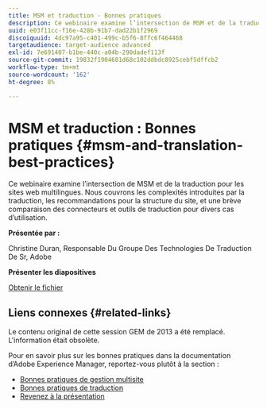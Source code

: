 ```yaml
---
title: MSM et traduction - Bonnes pratiques
description: Ce webinaire examine l’intersection de MSM et de la traduction pour les sites web multilingues. Nous couvrons les complexités introduites par la traduction, les recommandations pour la structure du site, et une brève comparaison des connecteurs et outils de traduction pour divers cas d’utilisation.
uuid: e03f11cc-f16e-428b-91b7-dad22b1f2969
discoiquuid: 4dc97a95-c401-499c-b5f6-8ffc6f464468
targetaudience: target-audience advanced
exl-id: 7e691407-b1be-440c-a04b-290dadef113f
source-git-commit: 19832f1904681d68c102ddbdc8925cebf5dffcb2
workflow-type: tm+mt
source-wordcount: '162'
ht-degree: 8%

---
```


# MSM et traduction : Bonnes pratiques {#msm-and-translation-best-practices}

Ce webinaire examine l’intersection de MSM et de la traduction pour les sites web multilingues. Nous couvrons les complexités introduites par la traduction, les recommandations pour la structure du site, et une brève comparaison des connecteurs et outils de traduction pour divers cas d’utilisation.

**Présentée par :**

Christine Duran, Responsable Du Groupe Des Technologies De Traduction De Sr, Adobe

**Présenter les diapositives**

[Obtenir le fichier](assets/20130731-adobe-msm-and-translation-best-practices.pdf)

## Liens connexes {#related-links}

Le contenu original de cette session GEM de 2013 a été remplacé. L&#39;information était obsolète.

Pour en savoir plus sur les bonnes pratiques dans la documentation d’Adobe Experience Manager, reportez-vous plutôt à la section :

* [Bonnes pratiques de gestion multisite](https://docs.adobe.com/docs/en/aem/6-1/administer/sites/msm/msm-bp.html)
* [Bonnes pratiques de traduction](https://docs.adobe.com/docs/en/aem/6-1/administer/sites/translation/tc-bp.html)
* [Revenez à la présentation](https://helpx.adobe.com/fr/experience-manager/kt/eseminars/gems/aem-index.html)
